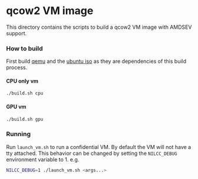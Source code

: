 # qcow2 VM image

This directory contains the scripts to build a qcow2 VM image with AMDSEV support.

### How to build
First build [qemu](../qemu/README.md) and the [ubuntu iso](../autoinstall_ubuntu/README.md) as they are dependencies of this build process.

#### CPU only vm
```bash
./build.sh cpu
```

#### GPU vm
```bash
./build.sh gpu
```

### Running

Run `launch_vm.sh` to run a confidential VM. By default the VM will not have a tty attached. This behavior can be 
changed by setting the `NILCC_DEBUG` environment variable to 1. e.g.


```bash
NILCC_DEBUG=1 ./launch_vm.sh <args...>
```
